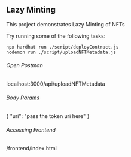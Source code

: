 ## Lazy Minting

This project demonstrates Lazy Minting of NFTs

Try running some of the following tasks:

```shell
npx hardhat run ./script/deployContract.js
nodemon run ./script/uploadNFTMetadata.js
```
###### Open Postman
localhost:3000/api/uploadNFTMetadata

###### Body Params
{
    "uri": "pass the token uri here"
}

###### Accessing Frontend
/frontend/index.html